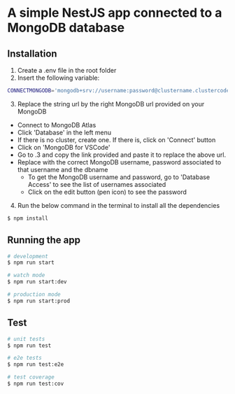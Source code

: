# A simple NestJS app connected to a MongoDB database

## Installation

1. Create a .env file in the root folder
2. Insert the following variable:
```bash
CONNECTMONGODB='mongodb+srv://username:password@clustername.clustercode.mongodb.net/dbname'
```
3. Replace the string url by the right MongoDB url provided on your MongoDB
  - Connect to MongoDB Atlas
  - Click 'Database' in the left menu
  - If there is no cluster, create one. If there is, click on 'Connect' button
  - Click on 'MongoDB for VSCode'
  - Go to .3 and copy the link provided and paste it to replace the above url.
  - Replace with the correct MongoDB username, password associated to that username and the dbname
    - To get the MongoDB username and password, go to 'Database Access' to see the list of usernames associated
    - Click on the edit button (pen icon) to see the password
4. Run the below command in the terminal to install all the dependencies
```bash
$ npm install
```

## Running the app

```bash
# development
$ npm run start

# watch mode
$ npm run start:dev

# production mode
$ npm run start:prod
```

## Test

```bash
# unit tests
$ npm run test

# e2e tests
$ npm run test:e2e

# test coverage
$ npm run test:cov
```
